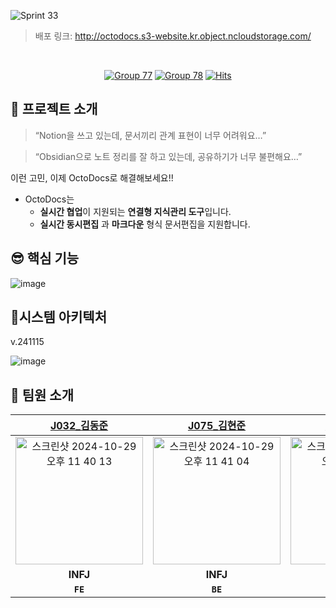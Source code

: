 ![Sprint 33](https://github.com/user-attachments/assets/2b23184d-90ed-458d-9dc4-dab9579c1e48)


> 배포 링크: http://octodocs.s3-website.kr.object.ncloudstorage.com/
>

<br>

<div align="center">
  
   [![Group 77](https://github.com/user-attachments/assets/fa8ac598-71ca-4b0d-9e71-693041787d7d)](https://github.com/boostcampwm-2024/web15-OctoDocs/wiki) [![Group 78](https://github.com/user-attachments/assets/217fd214-9073-4dd9-8f85-5a191861e67c)](https://github.com/orgs/boostcampwm-2024/projects/120) [![Hits](https://hits.seeyoufarm.com/api/count/incr/badge.svg?url=https%3A%2F%2Fgithub.com%2Fboostcampwm-2024%2Fweb15-OctoDocs&count_bg=%23FF9782&title_bg=%23231F20&icon=&icon_color=%23E7E7E7&title=views&edge_flat=false)](https://hits.seeyoufarm.com)

</div>

## 🐙 프로젝트 소개

> “Notion을 쓰고 있는데, 문서끼리 관계 표현이 너무 어려워요…”
> 

> “Obsidian으로 노트 정리를 잘 하고 있는데, 공유하기가 너무 불편해요…”
> 

이런 고민, 이제 OctoDocs로 해결해보세요!!

- OctoDocs는
    - **실시간 협업**이 지원되는 **연결형 지식관리 도구**입니다.
    - **실시간 동시편집** 과 **마크다운** 형식 문서편집을 지원합니다.

## 😎 핵심 기능

![image](https://github.com/user-attachments/assets/4c0010db-d4a3-455f-ab26-03e04c85e46e)

## 🚀시스템 아키텍처

v.241115

![image](https://github.com/user-attachments/assets/5435ab1a-419d-46cb-837a-d79029b6a223)


## 🧸 팀원 소개
| [J032_김동준](https://github.com/djk01281) | [J075_김현준](https://github.com/Tolerblanc) | [J097_민서진](https://github.com/summersummerwhy) | [J162_유성민](https://github.com/ezcolin2) | [J248_진예원](https://github.com/yewonJin) |
|:----------------------------------------:|:------------------------------------------:|:------------------------------------------------:|:----------------------------------------:|:----------------------------------------:|
| <img width="204" alt="스크린샷 2024-10-29 오후 11 40 13" src="https://github.com/user-attachments/assets/96e153b5-7254-4354-b17f-7436eb2a5734"> | <img width="204" alt="스크린샷 2024-10-29 오후 11 41 04" src="https://github.com/user-attachments/assets/e093f852-a6ea-4937-b0ce-b89276bd7135"> | <img width="204" alt="스크린샷 2024-10-29 오후 11 41 55" src="https://github.com/user-attachments/assets/0f638ba9-a1ad-47b8-a874-957c0119384c"> | <img width="204" alt="스크린샷 2024-10-29 오후 11 41 00" src="https://github.com/user-attachments/assets/1d77b650-70f1-4dee-9489-dc0122b7c9ff"> | <img width="204" alt="스크린샷 2024-10-29 오후 11 40 31" src="https://github.com/user-attachments/assets/db99b6b2-ae06-4758-8687-17ebb860a52b"> |
|                   **INFJ**                   |                   **INFJ**                   |                   **INTP**                   |                   **INFP**                   |                   **ISTJ**                   |
|      **`FE`**      |      **`BE`**      |      **`BE`**      |      **`BE`**      |      **`FE`**      |
